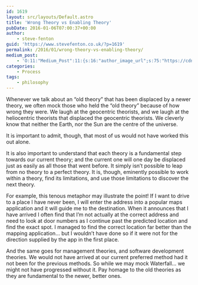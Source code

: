 ```yaml
---
id: 1619
layout: src/layouts/Default.astro
title: 'Wrong Theory vs Enabling Theory'
pubDate: 2016-01-06T07:00:37+00:00
author:
    - steve-fenton
guid: 'https://www.stevefenton.co.uk/?p=1619'
permalink: /2016/01/wrong-theory-vs-enabling-theory/
medium_post:
    - 'O:11:"Medium_Post":11:{s:16:"author_image_url";s:75:"https://cdn-images-1.medium.com/fit/c/400/400/1*eXkhfEuF41g5W_xnc_ydLA.jpeg";s:10:"author_url";s:38:"https://medium.com/@steve.fenton.co.uk";s:11:"byline_name";N;s:12:"byline_email";N;s:10:"cross_link";s:3:"yes";s:2:"id";s:11:"63721e5cf2d";s:21:"follower_notification";s:3:"yes";s:7:"license";s:19:"all-rights-reserved";s:14:"publication_id";s:2:"-1";s:6:"status";s:5:"draft";s:3:"url";s:50:"https://medium.com/@steve.fenton.co.uk/63721e5cf2d";}'
categories:
    - Process
tags:
    - philosophy
---
```


Whenever we talk about an “old theory” that has been displaced by a newer theory, we often mock those who held the “old theory” because of how wrong they were. We laugh at the geocentric theorists, and we laugh at the heliocentric theorists that displaced the geocentric theorists. We cleverly know that neither the Earth, nor the Sun are the centre of the universe.

It is important to admit, though, that most of us would not have worked this out alone.

It is also important to understand that each theory is a fundamental step towards our current theory; and the current one will one day be displaced just as easily as all those that went before. It simply isn’t possible to leap from no theory to a perfect theory. It is, though, eminently possible to work within a theory, find its limitations, and use those limitations to discover the next theory.

For example, this tenous metaphor may illustrate the point! If I want to drive to a place I have never been, I will enter the address into a popular maps application and it will guide me to the destination. When it announces that I have arrived I often find that I’m not actually at the correct address and need to look at door numbers as I continue past the predicted location and find the exact spot. I managed to find the correct location far better than the mapping application… but I wouldn’t have done so if it were not for the direction supplied by the app in the first place.

And the same goes for management theories, and software development theories. We would not have arrived at our current preferred method had it not been for the previous methods. So while we may mock Waterfall… we might not have progressed without it. Pay homage to the old theories as they are fundamental to the newer, better ones.